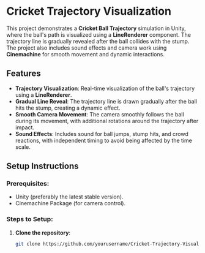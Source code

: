 # Cricket Trajectory Visualization

This project demonstrates a **Cricket Ball Trajectory** simulation in Unity, where the ball's path is visualized using a **LineRenderer** component. The trajectory line is gradually revealed after the ball collides with the stump. The project also includes sound effects and camera work using **Cinemachine** for smooth movement and dynamic interactions.

## Features
- **Trajectory Visualization**: Real-time visualization of the ball's trajectory using a **LineRenderer**.
- **Gradual Line Reveal**: The trajectory line is drawn gradually after the ball hits the stump, creating a dynamic effect.
- **Smooth Camera Movement**: The camera smoothly follows the ball during its movement, with additional rotations around the trajectory after impact.
- **Sound Effects**: Includes sound for ball jumps, stump hits, and crowd reactions, with independent timing to avoid being affected by the time scale.


## Setup Instructions

### Prerequisites:
- Unity (preferably the latest stable version).
- Cinemachine Package (for camera control).

### Steps to Setup:
1. **Clone the repository**:
   ```bash
   git clone https://github.com/yourusername/Cricket-Trajectory-Visualization.git
